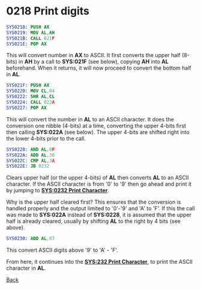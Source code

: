 # 0218 Print digits

```nasm
SYS0218: PUSH AX
SYS0219: MOV AL,AH
SYS021B: CALL 021F
SYS021E: POP AX
```

This will convert number in **AX** to ASCII. It first converts the upper half (8-bits) in **AH** by a call to **SYS:021F** (see below), copying **AH** into **AL** beforehand. When it returns, it will now proceed to convert the bottom half in **AL**.

```nasm
SYS021F: PUSH AX
SYS0220: MOV CL,04
SYS0222: SHR AL,CL
SYS0224: CALL 022A
SYS0227: POP AX
```

This will convert the number in **AL** to an ASCII character. It does the conversion one nibble (4-bits) at a time, converting the upper 4-bits first then calling **SYS:022A** (see below). The upper 4-bits are shifted right into the lower 4-bits prior to the call.

```nasm
SYS0228: AND AL,0F
SYS022A: ADD AL,30
SYS022C: CMP AL,3A
SYS022E: JB 0232
```

Clears upper half (or the upper 4-bits) of **AL** then converts **AL** to an ASCII character. If the ASCII character is from '0' to '9' then go ahead and print it by jumping to **[SYS:0232 Print Character](0232-PRINT-CHAR.md)**. 

Why is the upper half cleared first? This ensures that the conversion is handled properly and the output limited to '0'-'9' and 'A' to 'F'. If this the call was made to **SYS:022A** instead of **SYS:0228**, it is assumed that the upper half is already cleared, usually by shifting **AL** to the right by 4 bits (see above).

```nasm
SYS0230: ADD AL,07
```

This convert ASCII digits above '9' to 'A' - 'F'.

From here, it continues into the **[SYS:232 Print Character](0232-PRINT-CHAR.md)**, to print the ASCII character in **AL**.

[Back](../README.md)
